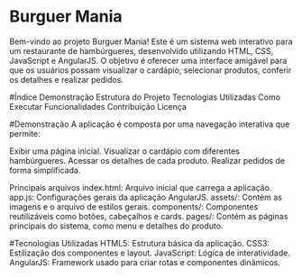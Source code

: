 # Burguer Mania
Bem-vindo ao projeto Burguer Mania! Este é um sistema web interativo para um restaurante de hambúrgueres, desenvolvido utilizando HTML, CSS, JavaScript e AngularJS. O objetivo é oferecer uma interface amigável para que os usuários possam visualizar o cardápio, selecionar produtos, conferir os detalhes e realizar pedidos.

#Índice
Demonstração
Estrutura do Projeto
Tecnologias Utilizadas
Como Executar
Funcionalidades
Contribuição
Licença

#Demonstração
A aplicação é composta por uma navegação interativa que permite:

Exibir uma página inicial.
Visualizar o cardápio com diferentes hambúrgueres.
Acessar os detalhes de cada produto.
Realizar pedidos de forma simplificada.

Principais arquivos
index.html: Arquivo inicial que carrega a aplicação.
app.js: Configurações gerais da aplicação AngularJS.
assets/: Contém as imagens e o arquivo de estilos gerais.
components/: Componentes reutilizáveis como botões, cabeçalhos e cards.
pages/: Contém as páginas principais do sistema, como menu e detalhes do produto.

#Tecnologias Utilizadas
HTML5: Estrutura básica da aplicação.
CSS3: Estilização dos componentes e layout.
JavaScript: Lógica de interatividade.
AngularJS: Framework usado para criar rotas e componentes dinâmicos.
